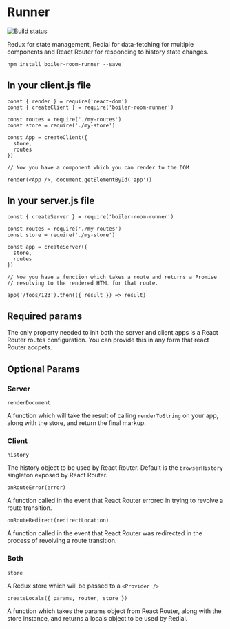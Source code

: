 # Runner

[![Build status](https://badge.buildkite.com/35edf858022bf6c8ec20dc8a3433348f4a268d772991e2c913.svg)](https://buildkite.com/everyday-hero/boiler-room-runner-tests)

Redux for state management, Redial for data-fetching for multiple components
and React Router for responding to history state changes.

```
npm install boiler-room-runner --save
```

## In your client.js file

```
const { render } = require('react-dom')
const { createClient } = require('boiler-room-runner')

const routes = require('./my-routes')
const store = require('./my-store')

const App = createClient({
  store,
  routes
})

// Now you have a component which you can render to the DOM

render(<App />, document.getElementById('app'))
```

## In your server.js file

```
const { createServer } = require('boiler-room-runner')

const routes = require('./my-routes')
const store = require('./my-store')

const app = createServer({
  store,
  routes
})

// Now you have a function which takes a route and returns a Promise
// resolving to the rendered HTML for that route.

app('/foos/123').then(({ result }) => result)
```

## Required params

The only property needed to init both the server and client apps is a React Router routes configuration. You can provide this in any form that react Router accpets.

## Optional Params

### Server

`renderDocument`

A function which will take the result of calling `renderToString` on your app, along with the store, and return the final markup.

### Client

`history`

The history object to be used by React Router. Default is the `browserHistory` singleton exposed by React Router.

`onRouteError(error)`

A function called in the event that React Router errored in trying to revolve a route transition.

`onRouteRedirect(redirectLocation)`

A function called in the event that React Router was redirected in the process of revolving a route transition.

### Both

`store`

A Redux store which will be passed to a `<Provider />`

`createLocals({ params, router, store })`

A function which takes the params object from React Router, along with the store instance, and returns a locals object to be used by Redial.
